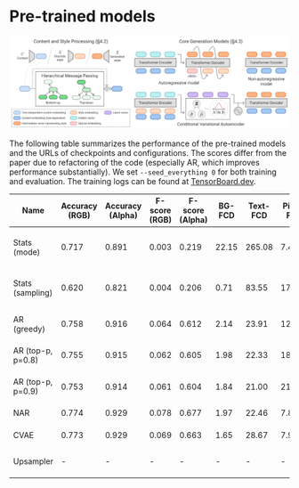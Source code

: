 # Pre-trained models

<img src="../assets/model_overview.png"></img>

The following table summarizes the performance of the pre-trained models and the
URLs of checkpoints and configurations. The scores differ from the paper due to
refactoring of the code (especially AR, which improves performance
substantially). We set `--seed_everything 0` for both training and evaluation.
The training logs can be found at
[TensorBoard.dev](https://tensorboard.dev/experiment/FQPauprTR5Clxgp6kdjNLQ/).

Name|Accuracy (RGB)|Accuracy (Alpha)|F-score (RGB)|F-score (Alpha)|BG-FCD|Text-FCD|Pixel-FCD|Contrast (%&nbsp;Pages)|Contrast (#&nbsp;Elements)|URL|Note
---|---|---|---|---|---|---|---|---|---|---|---
Stats (mode)|0.717|0.891|0.003|0.219|22.15|265.08|7.49|23.79|0.59|[ckpt](https://storage.googleapis.com/ailab-public/webcolor/checkpoints/Stats.ckpt), [config](https://storage.googleapis.com/ailab-public/webcolor/configs/Stats.yaml)|Evaluate with ``--model.sampling false``.
Stats (sampling)|0.620|0.821|0.004|0.206|0.71|83.55|172.94|93.35|4.07|[ckpt](https://storage.googleapis.com/ailab-public/webcolor/checkpoints/Stats.ckpt), [config](https://storage.googleapis.com/ailab-public/webcolor/configs/Stats.yaml)|Evaluate with ``--model.sampling true``.
AR (greedy)|0.758|0.916|0.064|0.612|2.14|23.91|12.63|65.69|1.96|[ckpt](https://storage.googleapis.com/ailab-public/webcolor/checkpoints/AR.ckpt), [config](https://storage.googleapis.com/ailab-public/webcolor/configs/AR.yaml)|Evaluate with ``--model.top_p 0.0``.
AR (top-p, p=0.8)|0.755|0.915|0.062|0.605|1.98|22.33|18.57|68.63|2.11|[ckpt](https://storage.googleapis.com/ailab-public/webcolor/checkpoints/AR.ckpt), [config](https://storage.googleapis.com/ailab-public/webcolor/configs/AR.yaml)|Evaluate with ``--model.top_p 0.8``.
AR (top-p, p=0.9)|0.753|0.914|0.061|0.604|1.84|21.00|21.33|69.78|2.19|[ckpt](https://storage.googleapis.com/ailab-public/webcolor/checkpoints/AR.ckpt), [config](https://storage.googleapis.com/ailab-public/webcolor/configs/AR.yaml)|Evaluate with ``--model.top_p 0.9``.
NAR|0.774|0.929|0.078|0.677|1.97|22.46|7.80|71.83|2.22|[ckpt](https://storage.googleapis.com/ailab-public/webcolor/checkpoints/NAR.ckpt), [config](https://storage.googleapis.com/ailab-public/webcolor/configs/NAR.yaml)|
CVAE|0.773|0.929|0.069|0.663|1.65|28.67|7.90|72.91|2.23|[ckpt](https://storage.googleapis.com/ailab-public/webcolor/checkpoints/CVAE.ckpt), [config](https://storage.googleapis.com/ailab-public/webcolor/configs/CVAE.yaml)|
Upsampler|-|-|-|-|-|-|-|-|-|[ckpt](https://storage.googleapis.com/ailab-public/webcolor/checkpoints/Upsampler.ckpt), [config](https://storage.googleapis.com/ailab-public/webcolor/configs/Upsampler.yaml)|Used together with all the other models.
